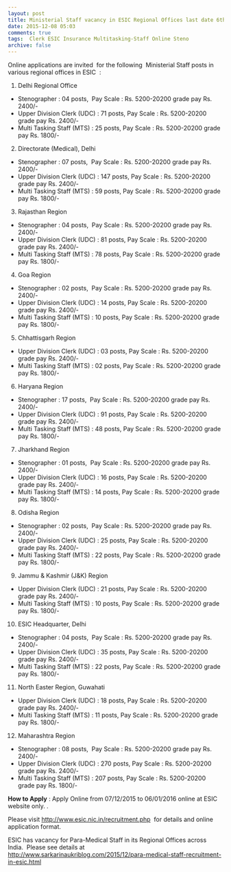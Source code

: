 ```yaml
---
layout: post
title: Ministerial Staff vacancy in ESIC Regional Offices last date 6th Jan-2016   
date: 2015-12-08 05:03
comments: true
tags:  Clerk ESIC Insurance Multitasking-Staff Online Steno 
archive: false
---
```

Online applications are invited  for the following  Ministerial Staff posts in various regional offices in ESIC  :
1. Delhi Regional Office 


- Stenographer : 04 posts,  Pay Scale : Rs. 5200-20200 grade pay Rs. 2400/-
- Upper Division Clerk (UDC) : 71 posts, Pay Scale : Rs. 5200-20200 grade pay Rs. 2400/-
- Multi Tasking Staff (MTS) : 25 posts, Pay Scale : Rs. 5200-20200 grade pay Rs. 1800/- 

2. Directorate (Medical), Delhi   


- Stenographer : 07 posts,  Pay Scale : Rs. 5200-20200 grade pay Rs. 2400/-
- Upper Division Clerk (UDC) : 147 posts, Pay Scale : Rs. 5200-20200 grade pay Rs. 2400/-
- Multi Tasking Staff (MTS) : 59 posts, Pay Scale : Rs. 5200-20200 grade pay Rs. 1800/- 

3. Rajasthan Region    


- Stenographer : 04 posts,  Pay Scale : Rs. 5200-20200 grade pay Rs. 2400/-
- Upper Division Clerk (UDC) : 81 posts, Pay Scale : Rs. 5200-20200 grade pay Rs. 2400/-
- Multi Tasking Staff (MTS) : 78 posts, Pay Scale : Rs. 5200-20200 grade pay Rs. 1800/- 

4. Goa Region   


- Stenographer : 02 posts,  Pay Scale : Rs. 5200-20200 grade pay Rs. 2400/-
- Upper Division Clerk (UDC) : 14 posts, Pay Scale : Rs. 5200-20200 grade pay Rs. 2400/-
- Multi Tasking Staff (MTS) : 10 posts, Pay Scale : Rs. 5200-20200 grade pay Rs. 1800/- 

5. Chhattisgarh Region   


- Upper Division Clerk (UDC) : 03 posts, Pay Scale : Rs. 5200-20200 grade pay Rs. 2400/-
- Multi Tasking Staff (MTS) : 02 posts, Pay Scale : Rs. 5200-20200 grade pay Rs. 1800/- 

6. Haryana Region   


- Stenographer : 17 posts,  Pay Scale : Rs. 5200-20200 grade pay Rs. 2400/-
- Upper Division Clerk (UDC) : 91 posts, Pay Scale : Rs. 5200-20200 grade pay Rs. 2400/-
- Multi Tasking Staff (MTS) : 48 posts, Pay Scale : Rs. 5200-20200 grade pay Rs. 1800/- 

7. Jharkhand Region   


- Stenographer : 01 posts,  Pay Scale : Rs. 5200-20200 grade pay Rs. 2400/-
- Upper Division Clerk (UDC) : 16 posts, Pay Scale : Rs. 5200-20200 grade pay Rs. 2400/-
- Multi Tasking Staff (MTS) : 14 posts, Pay Scale : Rs. 5200-20200 grade pay Rs. 1800/- 

8. Odisha Region   


- Stenographer : 02 posts,  Pay Scale : Rs. 5200-20200 grade pay Rs. 2400/-
- Upper Division Clerk (UDC) : 25 posts, Pay Scale : Rs. 5200-20200 grade pay Rs. 2400/-
- Multi Tasking Staff (MTS) : 22 posts, Pay Scale : Rs. 5200-20200 grade pay Rs. 1800/- 

9. Jammu & Kashmir (J&K) Region  

- Upper Division Clerk (UDC) : 21 posts, Pay Scale : Rs. 5200-20200 grade pay Rs. 2400/-
- Multi Tasking Staff (MTS) : 10 posts, Pay Scale : Rs. 5200-20200 grade pay Rs. 1800/- 

10. ESIC Headquarter, Delhi    


- Stenographer : 04 posts,  Pay Scale : Rs. 5200-20200 grade pay Rs. 2400/-
- Upper Division Clerk (UDC) : 35 posts, Pay Scale : Rs. 5200-20200 grade pay Rs. 2400/-
- Multi Tasking Staff (MTS) : 22 posts, Pay Scale : Rs. 5200-20200 grade pay Rs. 1800/- 

11. North Easter Region, Guwahati   


- Upper Division Clerk (UDC) : 18 posts, Pay Scale : Rs. 5200-20200 grade pay Rs. 2400/-
- Multi Tasking Staff (MTS) : 11 posts, Pay Scale : Rs. 5200-20200 grade pay Rs. 1800/- 

12. Maharashtra Region   


- Stenographer : 08 posts,  Pay Scale : Rs. 5200-20200 grade pay Rs. 2400/-
- Upper Division Clerk (UDC) : 270 posts, Pay Scale : Rs. 5200-20200 grade pay Rs. 2400/-
- Multi Tasking Staff (MTS) : 207 posts, Pay Scale : Rs. 5200-20200 grade pay Rs. 1800/-




**How to Apply** : Apply Online from 07/12/2015 to 06/01/2016 online at ESIC website only. . 

Please visit <http://www.esic.nic.in/recruitment.php>  for details and online application format.

ESIC has vacancy for Para-Medical Staff in its Regional Offices across India.  Please see details at <http://www.sarkarinaukriblog.com/2015/12/para-medical-staff-recruitment-in-esic.html> 



